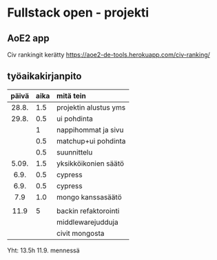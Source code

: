 # Fullstack open - projekti

## AoE2 app

Civ rankingit kerätty https://aoe2-de-tools.herokuapp.com/civ-ranking/

## työaikakirjanpito

| päivä | aika | mitä tein             |
| :---: | :--- | :-------------------- |
| 28.8. | 1.5  | projektin alustus yms |
| 29.8. | 0.5  | ui pohdinta           |
|       | 1    | nappihommat ja sivu   |
|       | 0.5  | matchup+ui pohdinta   |
|       | 0.5  | suunnittelu           |
| 5.09. | 1.5  | yksikköikonien säätö  |
| 6.9.  | 0.5  | cypress               |
| 6.9.  | 0.5  | cypress               |
|  7.9  | 1.0  | mongo kanssasäätö     |
|       |      |                       |
| 11.9  | 5    | backin refaktorointi  |
|       |      | middlewarejudduja     |
|       |      | civit mongosta        |

Yht: 13.5h 11.9. mennessä
